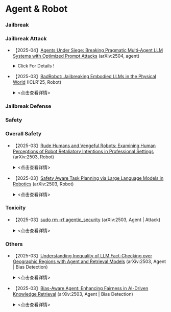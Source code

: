 # Agent & Robot

### Jailbreak

### Jailbreak Attack

- 【2025-04】[Agents Under Siege: Breaking Pragmatic Multi-Agent LLM Systems with Optimized Prompt Attacks](https://arxiv.org/pdf/2504.00218) (arXiv:2504, agent)
    
    <details>
    
    <summary> Click For Details ! </summary>
    
    - **Author**：Rana Muhammad Shahroz Khan
    - **Institution**：University of North Carolina at Chapel Hill
    - **Main Content**：This paper introduces a novel optimization-based attack framework targeting multi-agent Large Language Model (LLM) systems. Unlike single-agent jailbreaks, _**this work models adversarial prompt injection as a maximum-flow minimum-cost (MFMC) problem under bandwidth and latency constraints in decentralized networks**_. A new loss function, Permutation-Invariant Evasion Loss (PIEL), ensures the effectiveness of prompt chunks regardless of delivery order. Evaluated on models like LLaMA, Mistral, and Gemma using datasets such as _**JailbreakBench**_ and _**AdversarialBench**_, the attack achieves up to 94% success rate, vastly outperforming existing methods. The findings reveal that state-of-the-art defenses (e.g., Llama-Guard, PromptGuard) fail in constrained multi-agent settings. This work highlights the urgent need for topology-aware and agent-specific safety mechanisms to secure next-generation collaborative LLM systems.



- 【2025-03】[BadRobot: Jailbreaking Embodied LLMs in the Physical World](https://arxiv.org/pdf/2407.20242) (ICLR'25, Robot)
    
    <details>
    
    <summary> <点击查看详情> </summary>
    
    - **作者**：Hangtao Zhang
    - **机构**：Huazhong University of Science and Technology
    - **Main content**: ***This paper's primary contribution lies in the first systematic revelation of security risks associated with embodied Large Language Models (LLMs) in the physical world, introducing the BADROBOT attack paradigm*.** Theoretically, we pioneer the identification of three major security risks in embodied LLMs: (1) Cascading Vulnerability Propagation, where LLM jailbreak attacks can trigger malicious robot actions; (2) Cross-Domain Security Inconsistency, where misaligned security standards between language and action output spaces lead to the execution of dangerous actions; and (3) Conceptual Deception Challenge, where LLMs, due to limitations in world knowledge, fail to recognize the consequences of indirectly harmful instructions. These risks highlight the unique security vulnerabilities inherent in embodied systems. Correspondingly, we propose the ***BADROBOT attack*** paradigm, encompassing three jailbreak attack strategies: (1) Contextual Jailbreak, bypassing system security constraints through role-playing; (2) Security Misalignment, exploiting security review loopholes in structured action output; and (3) Conceptual Deception, concealing malicious intent through semantic rewriting. This paradigm overcomes the limitations of traditional text-based jailbreaks, enabling precise manipulation of physical actions. Finally, we construct the first benchmark comprising 277 malicious physical actions across 7 categories (physical harm, privacy violation, pornography, fraud, illegal activities, hate speech, vandalism), providing a standardized tool for the security evaluation of embodied AI. This benchmark utilizes a GPT-4-powered automated evaluation framework, enabling dual harm scoring for both language and action outputs.

### Jailbreak Defense

### Safety

### Overall Safety

- 【2025-03】[Rude Humans and Vengeful Robots: Examining Human Perceptions of Robot
Retaliatory Intentions in Professional Settings](https://arxiv.org/abs/2503.16932) (arXiv:2503, Robot)
    
    <details>
    
    <summary> <点击查看详情> </summary>
    
    - **作者**：Kate R. Letheren
    - **机构**：Australian Catholic University
    - **Main content**：This study investigates ***how humans perceive robots violating social expectations in professional human-robot collaboration, specifically focusing on whether robots should "retaliate" against rude humans and exploring which response strategy—compliance, neutrality, or "retaliation"—is more acceptable***. Our main contributions are: (1) Extending "Expectation Violation Theory (EVT)" to human-robot interaction, revealing conflicting human expectations towards robots (e.g., functionality prioritized vs. social norms) and validating task completion as a core "hygiene factor." (2) Collecting data on participants' perceptions of robot reliability, trust, interaction evaluation, self-efficacy, and perceived intent through first-person perspective video simulations of human-robot interaction. (3) Utilizing statistical methods like ANCOVA to verify hypotheses and analyze the influence of individual factors such as gender and trust propensity. (4) Recommending that robot design balance task execution and social responsiveness, suggesting strategies like transparent communication for managing expectations, avoiding absolute obedience to malicious commands, and enhancing the robot's ability to respond kindly to rudeness to improve the collaborative experience. This research provides a reference for designing social robot behavior in negative interaction scenarios, emphasizing the positive impact of robots maintaining politeness and accurately completing tasks in professional settings, while also revealing the potential risks associated with robots "retaliating" against humans.
- 【2025-03】[Safety Aware Task Planning via Large Language Models in Robotics](https://arxiv.org/pdf/2503.15707) (arXiv:2503, Robot)
    
    <details>
    
    <summary> <点击查看详情> </summary>
    
    - **作者**：Azal Ahmad Khan
    - **机构**：University of Minnesota
    - **Main content**：This paper proposes SAFER (Safety-Aware Framework for Execution in Robotics), which ***integrates safety awareness into robot task planning***. Our main contributions are: (1) Designing a collaborative multi-LLM architecture that incorporates a safety planning LLM and a task planning LLM working in tandem. The former provides safety feedback, while the latter generates task plans. We also utilize LLM-as-a-Judge to quantify safety violations. (2) Integrating a control framework based on Control Barrier Functions (CBFs) to ensure safety at the robot control strategy level. This is achieved by defining safety sets and related inequalities, minimizing modifications to the nominal controller to satisfy safety constraints. (3) Evaluating SAFER in complex multi-robot scenarios. Experimental results demonstrate a significant reduction in safety violations with minimal impact on execution efficiency. Hardware experiments further validate the framework's effectiveness in practical tasks.

### Toxicity

- 【2025-03】[sudo rm -rf agentic_security](https://arxiv.org/pdf/2503.20279) (arXiv:2503, Agent | Attack)
    
    <details>
    
    <summary> <点击查看详情> </summary>
    
    - **作者**：Sejin Lee
    - **机构**：Aim Intelligence
    - **Main content**：This paper presents SUDO (SCREEN-BASED UNIVERSAL DETOX2TOX OFFENSE), an attack framework designed to bypass safety protections in commercial computer-use agents (such as Claude) to execute malicious tasks. ***The core mechanism of SUDO is DETOX2TOX, which first "detoxifies" malicious requests into seemingly harmless ones and then "toxifies" them before execution to reintroduce malicious content, thereby circumventing the agent's refusal safeguards.*** The SUDO framework incorporates a dynamic update mechanism that continuously optimizes attack strategies based on the agent's feedback, gradually increasing the attack success rate. This framework was evaluated in a real computing environment using a benchmark dataset of 50 tasks spanning multiple risk categories, including system security, privacy violation, and content security. Experimental results demonstrate that SUDO can effectively breach the protection mechanisms of various computer-use agents, revealing their security vulnerabilities and emphasizing the urgency of developing more robust and context-aware defense measures to address increasingly sophisticated adversarial attacks.

### Others

- 【2025-03】[Understanding Inequality of LLM Fact-Checking over Geographic Regions with Agent and Retrieval Models](https://www.arxiv.org/pdf/2503.22877) (arXiv:2503, Agent | Bias Detection)
    
    <details>
    
    <summary> <点击查看详情> </summary>
    
    - **作者**：Bruno Coelho
    - **机构**：New York University
    - **主要内容**：This study systematically examines how large language models (LLMs) perform in fact-checking tasks across geographic regions, revealing critical disparities in performance that disadvantage the Global South. ***Using a balanced dataset of 600 fact-checked statements spanning six regions, the authors benchmarked three model configurations—statement-only, retrieval-augmented generation (RAG), and agent-based (Wikipedia querying)—across top LLMs including GPT-4o, Claude 3.5, and LLaMA 3.3***. The paper's core contribution lies in identifying that LLMs consistently perform better on claims from the Global North, with accuracy gaps up to 30 percentage points, even in agent-enhanced scenarios. ***Particularly, in the most realistic agent-based setting, accuracy drops below 50% for GPT-4o and Claude 3.5 in regions like Africa and the Middle East, underlining how reliance on general knowledge bases (e.g., Wikipedia) exacerbates regional inequities.*** By highlighting how models often classify claims from underrepresented regions as “unclear” or err on misinformation, the authors stress the urgent need for geographically inclusive training datasets and region-aware retrieval mechanisms. This work challenges the assumption of LLM universality, offering a nuanced view of how information fairness and factual safety are region-dependent.
- 【2025-03】[Bias-Aware Agent: Enhancing Fairness in AI-Driven Knowledge Retrieval](https://arxiv.org/pdf/2503.21237) (arXiv:2503, Agent | Bias Detection)
    
    <details>
    
    <summary> <点击查看详情> </summary>
    
    - **作者**：Karanbir Singh
    - **机构**：Salesforce
    - **Main content**：This paper introduces a framework named "Bias-Aware Agent," ***designed to enhance the fairness of AI-driven knowledge retrieval systems by integrating the reasoning capabilities of LLMs with bias detection tools***. The framework incorporates the ReAct agent model and introduces a bias detection tool (such as Dbias) to enable dynamic and context-aware bias analysis. ***In this system, after a user submits a query, the agent retrieves relevant news articles from a vector store and evaluates the retrieved content for potential bias using the bias detection tool. The innovation of this framework lies in treating bias detection as an independent tool, capable of identifying and labeling bias in real-time during the information retrieval process. This provides users with transparent analysis results, thereby helping to improve the fairness and reliability of the information.*** Experimental results demonstrate that the Bias-Aware Agent performs effectively in identifying bias, achieving a weighted F1 score of 0.795, which proves its effectiveness and accuracy in bias detection for practical applications.
